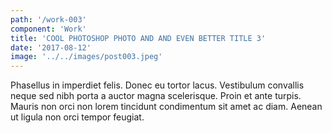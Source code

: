 ```yaml
---
path: '/work-003'
component: 'Work'
title: 'COOL PHOTOSHOP PHOTO AND AND EVEN BETTER TITLE 3'
date: '2017-08-12'
image: '../../images/post003.jpeg'
---
```


Phasellus in imperdiet felis. Donec eu tortor lacus. Vestibulum convallis neque sed nibh porta a auctor magna scelerisque. Proin et ante turpis. Mauris non orci non lorem tincidunt condimentum sit amet ac diam. Aenean ut ligula non orci tempor feugiat.
